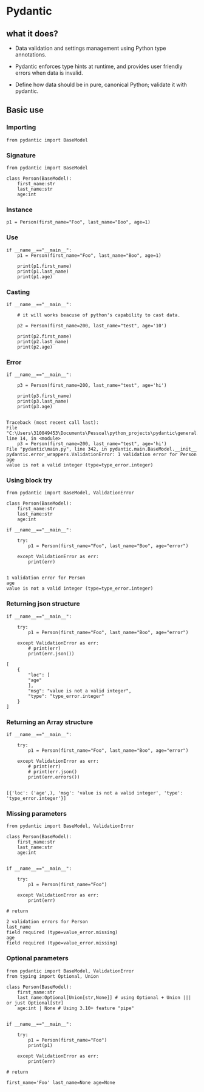# Pydantic

## what it does?

- Data validation and settings management using Python type annotations.

- Pydantic enforces type hints at runtime, and provides user friendly errors when data is invalid.

- Define how data should be in pure, canonical Python; validate it with pydantic.

## Basic use

### Importing

    from pydantic import BaseModel

### Signature

    from pydantic import BaseModel

    class Person(BaseModel):
        first_name:str
        last_name:str
        age:int

### Instance

    p1 = Person(first_name="Foo", last_name="Boo", age=1)

### Use

    if __name__=="__main__":
        p1 = Person(first_name="Foo", last_name="Boo", age=1)

        print(p1.first_name)
        print(p1.last_name)
        print(p1.age)

### Casting

    if __name__=="__main__":

        # it will works beacuse of python's capability to cast data.

        p2 = Person(first_name=200, last_name="test", age='10')

        print(p2.first_name)
        print(p2.last_name)
        print(p2.age)

### Error

    if __name__=="__main__":

        p3 = Person(first_name=200, last_name="test", age='hi')

        print(p3.first_name)
        print(p3.last_name)
        print(p3.age)


    Traceback (most recent call last):
    File "C:\Users\310049453\Documents\Pessoal\python_projects\pydantic\general.py", line 14, in <module>
        p3 = Person(first_name=200, last_name="test", age='hi')
    File "pydantic\main.py", line 342, in pydantic.main.BaseModel.__init__
    pydantic.error_wrappers.ValidationError: 1 validation error for Person
    age
    value is not a valid integer (type=type_error.integer)

### Using block try

    from pydantic import BaseModel, ValidationError

    class Person(BaseModel):
        first_name:str
        last_name:str
        age:int

    if __name__=="__main__":

        try:
            p1 = Person(first_name="Foo", last_name="Boo", age="error")

        except ValidationError as err:
            print(err)


    1 validation error for Person
    age
    value is not a valid integer (type=type_error.integer)

### Returning json structure

    if __name__=="__main__":

        try:
            p1 = Person(first_name="Foo", last_name="Boo", age="error")

        except ValidationError as err:
            # print(err)
            print(err.json())

    [
        {
            "loc": [
            "age"
            ],
            "msg": "value is not a valid integer",
            "type": "type_error.integer"
        }
    ]

### Returning an Array structure

    if __name__=="__main__":

        try:
            p1 = Person(first_name="Foo", last_name="Boo", age="error")

        except ValidationError as err:
            # print(err)
            # print(err.json()
            print(err.errors())


    [{'loc': ('age',), 'msg': 'value is not a valid integer', 'type': 'type_error.integer'}]

### Missing parameters

    from pydantic import BaseModel, ValidationError

    class Person(BaseModel):
        first_name:str
        last_name:str
        age:int


    if __name__=="__main__":

        try:
            p1 = Person(first_name="Foo")

        except ValidationError as err:
            print(err)

    # return

    2 validation errors for Person
    last_name
    field required (type=value_error.missing)
    age
    field required (type=value_error.missing)

### Optional parameters

    from pydantic import BaseModel, ValidationError
    from typing import Optional, Union

    class Person(BaseModel):
        first_name:str
        last_name:Optional[Union[str,None]] # using Optional + Union ||| or just Optional[str]
        age:int | None # Using 3.10+ feature "pipe"


    if __name__=="__main__":

        try:
            p1 = Person(first_name="Foo")
            print(p1)

        except ValidationError as err:
            print(err)

    # return

    first_name='Foo' last_name=None age=None
